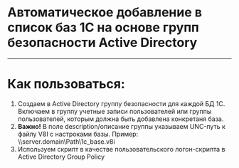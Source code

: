 # Автоматическое добавление в список баз 1С на основе групп безопасности Active Directory
----
# Как пользоваться:
1. Создаем в Active Directory группу безопасности для каждой БД 1С. Включаем в группу учетные записи пользователей или группы пользователей, которым должна быть добавлена конкретаня база.
2. **Важно!** В поле description/описание группы указываем UNC-путь к файлу V8I с настроками базы. Пример: \\\\server.domain\\Path\\1c_base.v8i
3. Используем скрипт в качестве пользовательского логон-скрипта в Active Directory Group Policy
